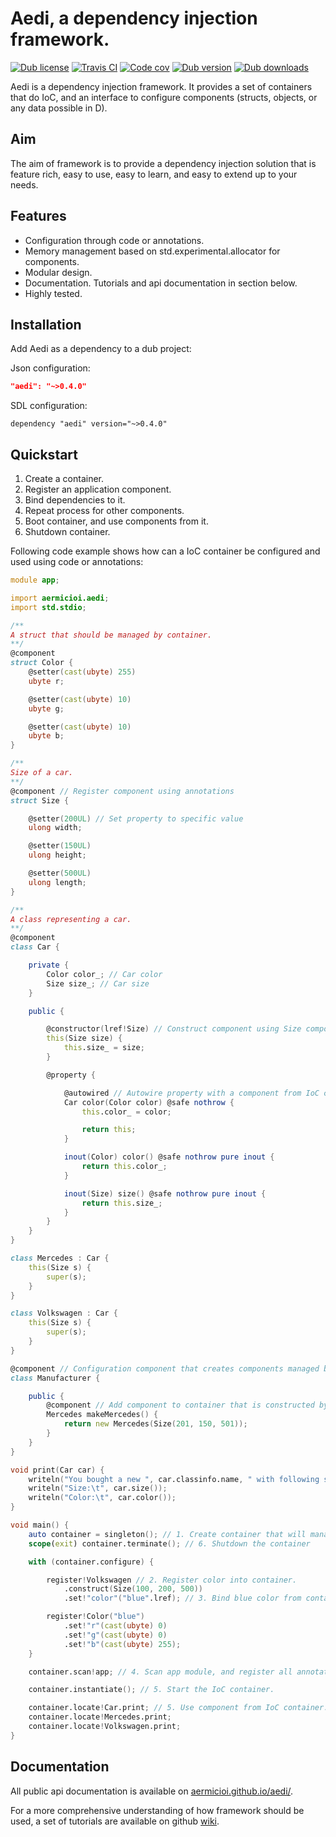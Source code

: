 # Aedi, a dependency injection framework.

[![Dub license](https://img.shields.io/dub/l/aedi.svg)]()
[![Travis CI](https://img.shields.io/travis/aermicioi/aedi/master.svg)](https://travis-ci.org/aermicioi/aedi)
[![Code cov](https://img.shields.io/codecov/c/github/aermicioi/aedi.svg)]()
[![Dub version](https://img.shields.io/dub/v/aedi.svg)](https://code.dlang.org/packages/aedi)
[![Dub downloads](https://img.shields.io/dub/dt/aedi.svg)](https://code.dlang.org/packages/aedi)

Aedi is a dependency injection framework. It provides a set of containers that do
IoC, and an interface to configure components (structs, objects, or any data possible in D).

## Aim

The aim of framework is to provide a dependency injection solution that is
feature rich, easy to use, easy to learn, and easy to extend up to your needs.

## Features

- Configuration through code or annotations.
- Memory management based on std.experimental.allocator for components.
- Modular design.
- Documentation. Tutorials and api documentation in section below.
- Highly tested.

## Installation

Add Aedi as a dependency to a dub project:

Json configuration:

```json
"aedi": "~>0.4.0"
```

SDL configuration:

```sdl
dependency "aedi" version="~>0.4.0"
```

## Quickstart

1. Create a container.
2. Register an application component.
3. Bind dependencies to it.
4. Repeat process for other components.
5. Boot container, and use components from it.
6. Shutdown container.

Following code example shows how can a IoC container be configured and used using code or annotations:

```D
module app;

import aermicioi.aedi;
import std.stdio;

/**
A struct that should be managed by container.
**/
@component
struct Color {
    @setter(cast(ubyte) 255)
    ubyte r;

    @setter(cast(ubyte) 10)
    ubyte g;

    @setter(cast(ubyte) 10)
    ubyte b;
}

/**
Size of a car.
**/
@component // Register component using annotations
struct Size {

    @setter(200UL) // Set property to specific value
    ulong width;

    @setter(150UL)
    ulong height;

    @setter(500UL)
    ulong length;
}

/**
A class representing a car.
**/
@component
class Car {

    private {
        Color color_; // Car color
        Size size_; // Car size
    }

    public {

        @constructor(lref!Size) // Construct component using Size component from IoC container.
        this(Size size) {
            this.size_ = size;
        }

        @property {

            @autowired // Autowire property with a component from IoC container
            Car color(Color color) @safe nothrow {
            	this.color_ = color;

            	return this;
            }

            inout(Color) color() @safe nothrow pure inout {
                return this.color_;
            }

            inout(Size) size() @safe nothrow pure inout {
                return this.size_;
            }
        }
    }
}

class Mercedes : Car {
    this(Size s) {
        super(s);
    }
}

class Volkswagen : Car {
    this(Size s) {
        super(s);
    }
}

@component // Configuration component that creates components managed by container.
class Manufacturer {

    public {
        @component // Add component to container that is constructed by Manufacturer.
        Mercedes makeMercedes() {
            return new Mercedes(Size(201, 150, 501));
        }
    }
}

void print(Car car) {
    writeln("You bought a new ", car.classinfo.name, " with following specs:");
    writeln("Size:\t", car.size());
    writeln("Color:\t", car.color());
}

void main() {
    auto container = singleton(); // 1. Create container that will manage a color
    scope(exit) container.terminate(); // 6. Shutdown the container

    with (container.configure) {

        register!Volkswagen // 2. Register color into container.
            .construct(Size(100, 200, 500))
            .set!"color"("blue".lref); // 3. Bind blue color from container

        register!Color("blue")
            .set!"r"(cast(ubyte) 0)
            .set!"g"(cast(ubyte) 0)
            .set!"b"(cast(ubyte) 255);
    }

    container.scan!app; // 4. Scan app module, and register all annotated components.

    container.instantiate(); // 5. Start the IoC container.

    container.locate!Car.print; // 5. Use component from IoC container.
    container.locate!Mercedes.print;
    container.locate!Volkswagen.print;
}
```

## Documentation

All public api documentation is available on [aermicioi.github.io/aedi/](https://aermicioi.github.io/aedi/).

For a more comprehensive understanding of how framework should be used, a set of tutorials are available on
github [wiki](https://aermicioi.github.io/aedi/examples/examples).